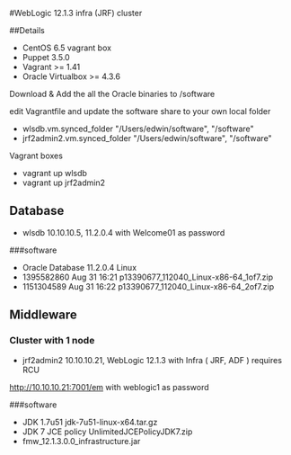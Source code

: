#WebLogic 12.1.3 infra (JRF) cluster

##Details
- CentOS 6.5 vagrant box
- Puppet 3.5.0
- Vagrant >= 1.41
- Oracle Virtualbox >= 4.3.6 

Download & Add the all the Oracle binaries to /software

edit Vagrantfile and update the software share to your own local folder
- wlsdb.vm.synced_folder "/Users/edwin/software", "/software"
- jrf2admin2.vm.synced_folder "/Users/edwin/software", "/software"

Vagrant boxes
- vagrant up wlsdb
- vagrant up jrf2admin2

## Database
- wlsdb 10.10.10.5, 11.2.0.4 with Welcome01 as password

###software
- Oracle Database 11.2.0.4 Linux
- 1395582860 Aug 31 16:21 p13390677_112040_Linux-x86-64_1of7.zip
- 1151304589 Aug 31 16:22 p13390677_112040_Linux-x86-64_2of7.zip

## Middleware

### Cluster with 1 node
- jrf2admin2 10.10.10.21, WebLogic 12.1.3 with Infra ( JRF, ADF ) requires RCU

http://10.10.10.21:7001/em with weblogic1 as password

###software
- JDK 1.7u51 jdk-7u51-linux-x64.tar.gz
- JDK 7 JCE policy UnlimitedJCEPolicyJDK7.zip  
- fmw_12.1.3.0.0_infrastructure.jar
